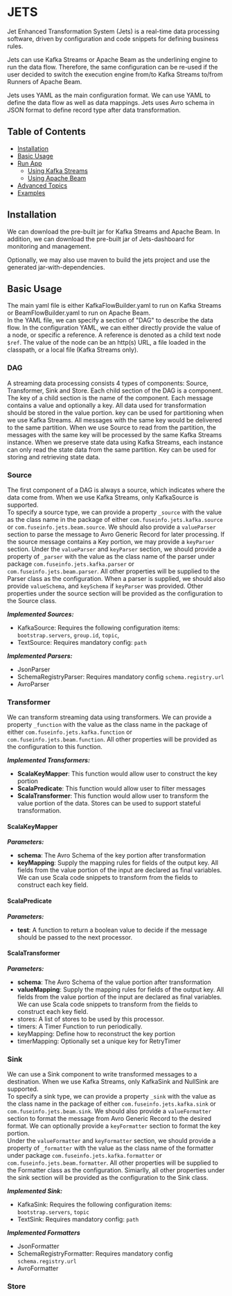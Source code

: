 JETS
====

Jet Enhanced Transformation System (Jets) is a real-time data processing software, 
driven by configuration and code snippets for defining business rules.

Jets can use Kafka Streams or Apache Beam as the underlining engine to run the data flow.
Therefore, the same configuration can be re-used if the user decided to switch the execution engine
from/to Kafka Streams to/from Runners of Apache Beam.

Jets uses YAML as the main configuration format.
We can use YAML to define the data flow as well as data mappings. 
Jets uses Avro schema in JSON format to define record type after data transformation.


## Table of Contents ##

- [Installation](#installation)
- [Basic Usage](#basic-usage)
- [Run App](#run-app)
  + [Using Kafka Streams](#kafka)
  + [Using Apache Beam](#beam)
- [Advanced Topics](#advanced)
- [Examples](#examples)

## Installation ##

We can download the pre-built jar for Kafka Streams and Apache Beam.
In addition, we can download the pre-built jar of Jets-dashboard for monitoring and management.

Optionally, we may also use maven to build the jets project and use the generated jar-with-dependencies.
 

## Basic Usage ##

The main yaml file is either KafkaFlowBuilder.yaml to run on Kafka Streams or BeamFlowBuilder.yaml to run on Apache Beam.  
In the YAML file, we can specify a section of "DAG" to describe the data flow.
In the configuration YAML, we can either directly provide the value of a node, or specific a reference.
A reference is denoted as a child text node `$ref`. 
The value of the node can be an http(s) URL, a file loaded in the classpath, or a local file (Kafka Streams only).

### DAG ###

A streaming data processing consists 4 types of components: Source, Transformer, Sink and Store.
Each child section of the DAG is a component.  
The key of a child section is the name of the component.
Each message contains a value and optionally a key. 
All data used for transformation should be stored in the value portion. 
key can be used for partitioning when we use Kafka Streams.
All messages with the same key would be delivered to the same partition.
When we use Source to read from the partition, the messages with the same key will be processed by 
the same Kafka Streams instance. When we preserve state data using Kafka Streams, 
each instance can only read the state data from the same partition.
Key can be used for storing and retrieving state data.
 

### Source ###
The first component of a DAG is always a source, which indicates where the data come from.
When we use Kafka Streams, only KafkaSource is supported.  
To specify a source type, we can provide a property `_source` 
with the value as the class name in the package of either `com.fuseinfo.jets.kafka.source` or `com.fuseinfo.jets.beam.source`.
We should also provide a `valueParser` section to parse the message to Avro Generic Record for later processing.
If the source message contains a Key portion, we may provide a `keyParser` section.
Under the `valueParser` and `keyParser` section, we should provide a property of `_parser` with
the value as the class name of the parser under package `com.fuseinfo.jets.kafka.parser` or `com.fuseinfo.jets.beam.parser`.
All other properties will be supplied to the Parser class as the configuration.
When a parser is supplied, we should also provide `valueSchema`, and `keySchema` if `keyParser` was provided.
Other properties under the source section will be provided as the configuration to the Source class.

***Implemented Sources:***
* KafkaSource: Requires the following configuration items: `bootstrap.servers`, `group.id`, `topic`, 
* TextSource: Requires mandatory config: `path`

***Implemented Parsers:***
* JsonParser
* SchemaRegistryParser: Requires mandatory config `schema.registry.url`
* AvroParser


### Transformer ###

We can transform streaming data using transformers. We can provide a property `_function` 
with the value as the class name in the package of either `com.fuseinfo.jets.kafka.function` or `com.fuseinfo.jets.beam.function`.
All other properties will be provided as the configuration to this function.

***Implemented Transformers:***
* **ScalaKeyMapper**: This function would allow user to construct the key portion
* **ScalaPredicate**: This function would allow user to filter messages
* **ScalaTransformer**: This function would allow user to transform the value portion of the data. 
Stores can be used to support stateful transformation.

#### ScalaKeyMapper ####
***Parameters:***
* **schema**: The Avro Schema of the key portion after transformation
* **keyMapping**: Supply the mapping rules for fields of the output key.
All fields from the value portion of the input are declared as final variables.
We can use Scala code snippets to transform from the fields to construct each key field.


#### ScalaPredicate ####
***Parameters:***
* **test**: A function to return a boolean value to decide if the message should be passed to the next processor.

#### ScalaTransformer ####
***Parameters:***
* **schema**: The Avro Schema of the value portion after transformation
* **valueMapping**: Supply the mapping rules for fields of the output key.
All fields from the value portion of the input are declared as final variables.
We can use Scala code snippets to transform from the fields to construct each key field.
* stores: A list of stores to be used by this processor.
* timers: A Timer Function to run periodically.
* keyMapping: Define how to reconstruct the key portion
* timerMapping: Optionally set a unique key for RetryTimer


### Sink ###
We can use a Sink component to write transformed messages to a destination.
When we use Kafka Streams, only KafkaSink and NullSink are supported.  
To specify a sink type, we can provide a property `_sink`
with the value as the class name in the package of either `com.fuseinfo.jets.kafka.sink` or `com.fuseinfo.jets.beam.sink`.
We should also provide a `valueFormatter` section to format the message from Avro Generic Record to the desired format.
We can optionally provide a `keyFormatter` section to format the key portion.  
Under the `valueFormatter` and `keyFormatter` section, we should provide a property of `_formatter` with
the value as the class name of the formatter under package `com.fuseinfo.jets.kafka.formatter` or `com.fuseinfo.jets.beam.formatter`.
All other properties will be supplied to the Formatter class as the configuration.
Simiarlly, all other properties under the sink section will be provided as the configuration to the Sink class. 

***Implemented Sink:***
* KafkaSink: Requires the following configuration items: `bootstrap.servers`, `topic`
* TextSink: Requires mandatory config: `path`

***Implemented Formatters***
* JsonFormatter
* SchemaRegistryFormatter: Requires mandatory config `schema.registry.url`
* AvroFormatter

### Store ###


